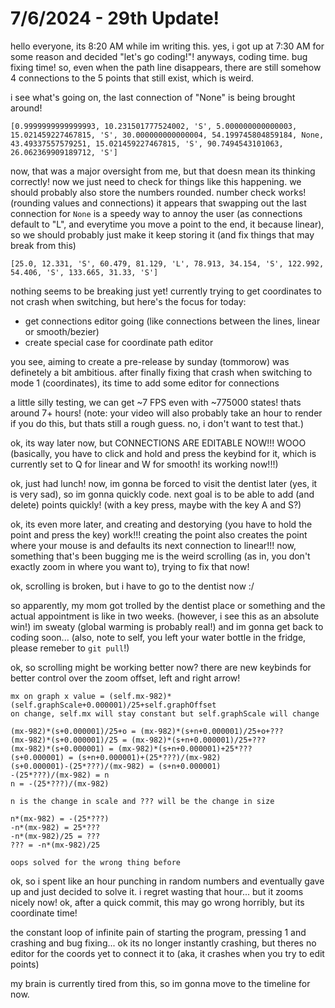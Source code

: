 # 7/6/2024 - 29th Update!

hello everyone, its 8:20 AM while im writing this. yes, i got up at 7:30 AM for some reason and decided "let's go coding!"! anyways, coding time. bug fixing time! so, even when the path line disappears, there are still somehow 4 connections to the 5 points that still exist, which is weird.

i see what's going on, the last connection of "None" is being brought around!

```
[0.9999999999999993, 10.231501777524002, 'S', 5.000000000000003, 15.021459227467815, 'S', 30.000000000000004, 54.199745804859184, None, 43.49337557579251, 15.021459227467815, 'S', 90.7494543101063, 26.062369909189712, 'S']
```

now, that was a major oversight from me, but that doesn mean its thinking correctly! now we just need to check for things like this happening. we should probably also store the numbers rounded. number check works! (rounding values and connections) it appears that swapping out the last connection for `None` is a speedy way to annoy the user (as connections default to "L", and everytime you move a point to the end, it because linear), so we should probably just make it keep storing it (and fix things that may break from this)

```
[25.0, 12.331, 'S', 60.479, 81.129, 'L', 78.913, 34.154, 'S', 122.992, 54.406, 'S', 133.665, 31.33, 'S']
```

nothing seems to be breaking just yet! currently trying to get coordinates to not crash when switching, but here's the focus for today:
- get connections editor going (like connections between the lines, linear or smooth/bezier)
- create special case for coordinate path editor

you see, aiming to create a pre-release by sunday (tommorow) was definetely a bit ambitious. after finally fixing that crash when switching to mode 1 (coordinates), its time to add some editor for connections

a little silly testing, we can get ~7 FPS even with ~775000 states! thats around 7+ hours! (note: your video will also probably take an hour to render if you do this, but thats still a rough guess. no, i don't want to test that.)

ok, its way later now, but CONNECTIONS ARE EDITABLE NOW!!! WOOO (basically, you have to click and hold and press the keybind for it, which is currently set to Q for linear and W for smooth! its working now!!!)

ok, just had lunch! now, im gonna be forced to visit the dentist later (yes, it is very sad), so im gonna quickly code. next goal is to be able to add (and delete) points quickly! (with a key press, maybe with the key A and S?)

ok, its even more later, and creating and destorying (you have to hold the point and press the key) work!!! creating the point also creates the point where your mouse is and defaults its next connection to linear!!! now, something that's been bugging me is the weird scrolling (as in, you don't exactly zoom in where you want to), trying to fix that now!

ok, scrolling is broken, but i have to go to the dentist now :/

so apparently, my mom got trolled by the dentist place or something and the actual appointment is like in two weeks. (however, i see this as an absolute win!) im sweaty (global warming is probably real!) and im gonna get back to coding soon... (also, note to self, you left your water bottle in the fridge, please remeber to `git pull`!)

ok, so scrolling might be working better now? there are new keybinds for better control over the zoom offset, left and right arrow!

```
mx on graph x value = (self.mx-982)*(self.graphScale+0.000001)/25+self.graphOffset
on change, self.mx will stay constant but self.graphScale will change

(mx-982)*(s+0.000001)/25+o = (mx-982)*(s+n+0.000001)/25+o+???
(mx-982)*(s+0.000001)/25 = (mx-982)*(s+n+0.000001)/25+???
(mx-982)*(s+0.000001) = (mx-982)*(s+n+0.000001)+25*???
(s+0.000001) = (s+n+0.000001)+(25*???)/(mx-982)
(s+0.000001)-(25*???)/(mx-982) = (s+n+0.000001)
-(25*???)/(mx-982) = n
n = -(25*???)/(mx-982)

n is the change in scale and ??? will be the change in size

n*(mx-982) = -(25*???)
-n*(mx-982) = 25*???
-n*(mx-982)/25 = ???
??? = -n*(mx-982)/25

oops solved for the wrong thing before
```

ok, so i spent like an hour punching in random numbers and eventually gave up and just decided to solve it. i regret wasting that hour... but it zooms nicely now! ok, after a quick commit, this may go wrong horribly, but its coordinate time!

the constant loop of infinite pain of starting the program, pressing 1 and crashing and bug fixing... ok its no longer instantly crashing, but theres no editor for the coords yet to connect it to (aka, it crashes when you try to edit points)

my brain is currently tired from this, so im gonna move to the timeline for now.
